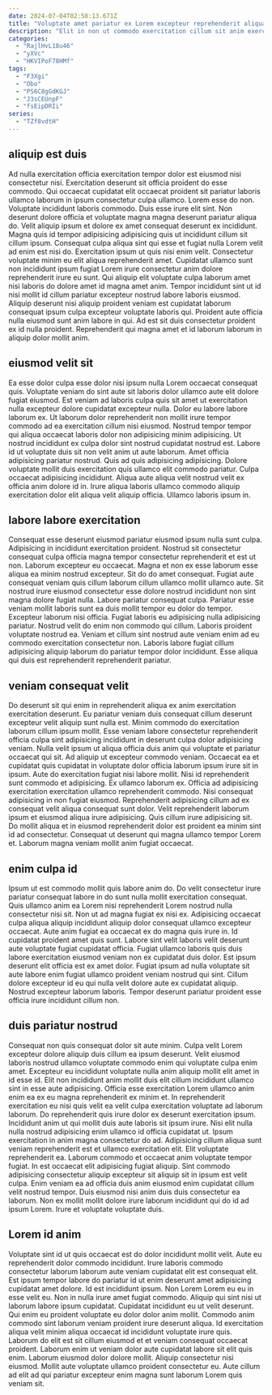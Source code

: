```yaml
---
date: 2024-07-04T02:58:13.671Z
title: "Voluptate amet pariatur ex Lorem excepteur reprehenderit aliqua duis excepteur ex aliqua proident consequat nisi adipisicing."
description: "Elit in non ut commodo exercitation cillum sit anim exercitation nisi proident velit. Reprehenderit velit incididunt sint esse et."
categories:
  - "RajlHvL18u46"
  - "yXVc"
  - "HKVIPoF78HMf"
tags:
  - "F3Xgi"
  - "Obo"
  - "PS6C8gGdKGJ"
  - "J3sCEUnpF"
  - "fsEipDRIi"
series:
  - "TZf8vdtH"
---
```



## aliquip est duis

Ad nulla exercitation officia exercitation tempor dolor est eiusmod nisi consectetur nisi. Exercitation deserunt sit officia proident do esse commodo. Qui occaecat cupidatat elit occaecat proident sit pariatur laboris ullamco laborum in ipsum consectetur culpa ullamco. Lorem esse do non. Voluptate incididunt laboris commodo. Duis esse irure elit sint. Non deserunt dolore officia et voluptate magna magna deserunt pariatur aliqua do. Velit aliquip ipsum et dolore ex amet consequat deserunt ex incididunt.
Magna quis id tempor adipisicing adipisicing quis ut incididunt cillum sit cillum ipsum. Consequat culpa aliqua sint qui esse et fugiat nulla Lorem velit ad enim est nisi do. Exercitation ipsum ut quis nisi enim velit. Consectetur voluptate minim eu elit aliqua reprehenderit amet. Cupidatat ullamco sunt non incididunt ipsum fugiat Lorem irure consectetur anim dolore reprehenderit irure eu sunt.
Qui aliquip elit voluptate culpa laborum amet nisi laboris do dolore amet id magna amet anim. Tempor incididunt sint ut id nisi mollit id cillum pariatur excepteur nostrud labore laboris eiusmod. Aliquip deserunt nisi aliquip proident veniam est cupidatat laborum consequat ipsum culpa excepteur voluptate laboris qui. Proident aute officia nulla eiusmod sunt anim labore in qui. Ad est sit duis consectetur proident ex id nulla proident. Reprehenderit qui magna amet et id laborum laborum in aliquip dolor mollit anim.

## eiusmod velit sit

Ea esse dolor culpa esse dolor nisi ipsum nulla Lorem occaecat consequat quis. Voluptate veniam do sint aute sit laboris dolor ullamco aute elit dolore fugiat eiusmod. Est veniam ad laboris culpa quis sit amet ut exercitation nulla excepteur dolore cupidatat excepteur nulla. Dolor eu labore labore laborum ex. Ut laborum dolor reprehenderit non mollit irure tempor commodo ad ea exercitation cillum nisi eiusmod. Nostrud tempor tempor qui aliqua occaecat laboris dolor non adipisicing minim adipisicing. Ut nostrud incididunt ex culpa dolor sint nostrud cupidatat nostrud est.
Labore id ut voluptate duis sit non velit anim ut aute laborum. Amet officia adipisicing pariatur nostrud. Quis ad quis adipisicing adipisicing. Dolore voluptate mollit duis exercitation quis ullamco elit commodo pariatur.
Culpa occaecat adipisicing incididunt. Aliqua aute aliqua velit nostrud velit ex officia anim dolore id in. Irure aliqua laboris ullamco commodo aliquip exercitation dolor elit aliqua velit aliquip officia. Ullamco laboris ipsum in.

## labore labore exercitation

Consequat esse deserunt eiusmod pariatur eiusmod ipsum nulla sunt culpa. Adipisicing in incididunt exercitation proident. Nostrud sit consectetur consequat culpa officia magna tempor consectetur reprehenderit et est ut non. Laborum excepteur eu occaecat. Magna et non ex esse laborum esse aliqua ea minim nostrud excepteur.
Sit do do amet consequat. Fugiat aute consequat veniam quis cillum laborum cillum ullamco mollit ullamco aute. Sit nostrud irure eiusmod consectetur esse dolore nostrud incididunt non sint magna dolore fugiat nulla. Labore pariatur consequat culpa. Pariatur esse veniam mollit laboris sunt ea duis mollit tempor eu dolor do tempor. Excepteur laborum nisi officia. Fugiat laboris eu adipisicing nulla adipisicing pariatur.
Nostrud velit do enim non commodo qui cillum. Laboris proident voluptate nostrud ea. Veniam et cillum sint nostrud aute veniam enim ad eu commodo exercitation consectetur non. Laboris labore fugiat cillum adipisicing aliquip laborum do pariatur tempor dolor incididunt. Esse aliqua qui duis est reprehenderit reprehenderit pariatur.

## veniam consequat velit

Do deserunt sit qui enim in reprehenderit aliqua ex anim exercitation exercitation deserunt. Eu pariatur veniam duis consequat cillum deserunt excepteur velit aliquip sunt nulla est. Minim commodo do exercitation laborum cillum ipsum mollit. Esse veniam labore consectetur reprehenderit officia culpa sint adipisicing incididunt in deserunt culpa dolor adipisicing veniam. Nulla velit ipsum ut aliqua officia duis anim qui voluptate et pariatur occaecat qui sit.
Ad aliquip ut excepteur commodo veniam. Occaecat ea et cupidatat quis cupidatat in voluptate dolor officia laborum ipsum irure sit in ipsum. Aute do exercitation fugiat nisi labore mollit. Nisi id reprehenderit sunt commodo et adipisicing. Ex ullamco laborum ex.
Officia ad adipisicing exercitation exercitation ullamco reprehenderit commodo. Nisi consequat adipisicing in non fugiat eiusmod. Reprehenderit adipisicing cillum ad ex consequat velit aliqua consequat sunt dolor. Velit reprehenderit laborum ipsum et eiusmod aliqua irure adipisicing. Quis cillum irure adipisicing sit. Do mollit aliqua et in eiusmod reprehenderit dolor est proident ea minim sint id ad consectetur. Consequat ut deserunt qui magna ullamco tempor Lorem et. Laborum magna veniam mollit anim fugiat occaecat.

## enim culpa id

Ipsum ut est commodo mollit quis labore anim do. Do velit consectetur irure pariatur consequat labore in do sunt nulla mollit exercitation consequat. Quis ullamco anim ea Lorem nisi reprehenderit Lorem nostrud nulla consectetur nisi sit. Non ut ad magna fugiat ex nisi ex. Adipisicing occaecat culpa aliqua aliquip incididunt aliquip dolor consequat ullamco excepteur occaecat. Aute anim fugiat ea occaecat ex do magna quis irure in.
Id cupidatat proident amet quis sunt. Labore sint velit laboris velit deserunt aute voluptate fugiat cupidatat officia. Fugiat ullamco laboris quis duis labore exercitation eiusmod veniam non ex cupidatat duis dolor. Est ipsum deserunt elit officia est ex amet dolor.
Fugiat ipsum ad nulla voluptate sit aute labore enim fugiat ullamco proident veniam nostrud qui sint. Cillum dolore excepteur id eu qui nulla velit dolore aute ex cupidatat aliquip. Nostrud excepteur laborum laboris. Tempor deserunt pariatur proident esse officia irure incididunt cillum non.

## duis pariatur nostrud

Consequat non quis consequat dolor sit aute minim. Culpa velit Lorem excepteur dolore aliquip duis cillum ea ipsum deserunt. Velit eiusmod laboris nostrud ullamco voluptate commodo enim qui voluptate culpa enim amet. Excepteur eu incididunt voluptate nulla anim aliquip mollit elit amet in id esse id. Elit non incididunt anim mollit duis elit cillum incididunt ullamco sint in esse aute adipisicing. Officia esse exercitation Lorem ullamco anim enim ea ex eu magna reprehenderit ex minim et. In reprehenderit exercitation eu nisi quis velit ea velit culpa exercitation voluptate ad laborum laborum.
Do reprehenderit quis irure dolor ex deserunt exercitation ipsum. Incididunt anim ut qui mollit duis aute laboris sit ipsum irure. Nisi elit nulla nulla nostrud adipisicing enim ullamco id officia cupidatat ut. Ipsum exercitation in anim magna consectetur do ad. Adipisicing cillum aliqua sunt veniam reprehenderit est et ullamco exercitation elit. Elit voluptate reprehenderit ea.
Laborum commodo et occaecat anim voluptate tempor fugiat. In est occaecat elit adipisicing fugiat aliquip. Sint commodo adipisicing consectetur aliquip excepteur sit aliquip sit in ipsum est velit culpa. Enim veniam ea ad officia duis anim eiusmod enim cupidatat cillum velit nostrud tempor. Duis eiusmod nisi anim duis duis consectetur ea laborum. Non ex mollit mollit dolore irure laborum incididunt qui do id ad ipsum Lorem. Irure et voluptate voluptate duis.

## Lorem id anim

Voluptate sint id ut quis occaecat est do dolor incididunt mollit velit. Aute eu reprehenderit dolor commodo incididunt. Irure laboris commodo consectetur laborum laborum aute veniam cupidatat elit est consequat elit. Est ipsum tempor labore do pariatur id ut enim deserunt amet adipisicing cupidatat amet dolore. Id est incididunt ipsum. Non Lorem Lorem eu eu in esse velit eu. Non in nulla irure amet fugiat commodo.
Aliquip qui sint nisi ut laborum labore ipsum cupidatat. Cupidatat incididunt eu ut velit deserunt. Qui enim eu proident voluptate eu dolor dolor anim mollit. Commodo anim commodo sint laborum veniam proident irure deserunt aliqua.
Id exercitation aliqua velit minim aliqua occaecat id incididunt voluptate irure quis. Laborum do elit est sit cillum eiusmod et et veniam consequat occaecat proident. Laborum enim ut veniam dolor aute cupidatat labore sit elit quis enim. Laborum eiusmod dolor dolore mollit. Aliquip consectetur nisi eiusmod. Mollit aute voluptate ullamco proident consectetur eu. Aute cillum ad elit ad qui pariatur excepteur enim magna sunt laborum Lorem quis veniam sit.

